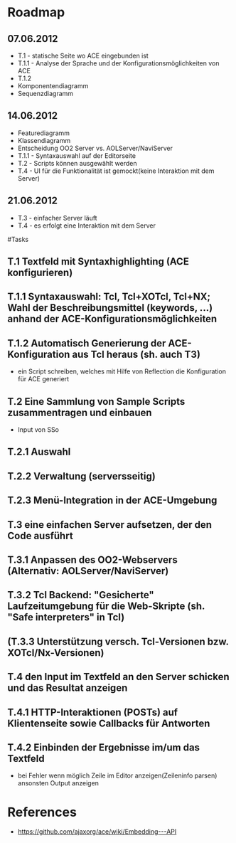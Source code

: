 # Roadmap

## 07.06.2012
* T.1 - statische Seite wo ACE eingebunden ist
* T.1.1 - Analyse der Sprache und der Konfigurationsmöglichkeiten von ACE
* T.1.2
* Komponentendiagramm
* Sequenzdiagramm

## 14.06.2012
* Featurediagramm
* Klassendiagramm
* Entscheidung OO2 Server vs. AOLServer/NaviServer
* T.1.1 - Syntaxauswahl auf der Editorseite
* T.2 - Scripts können ausgewählt werden
* T.4 - UI für die Funktionalität ist gemockt(keine Interaktion mit dem Server)

## 21.06.2012
* T.3 - einfacher Server läuft
* T.4 - es erfolgt eine Interaktion mit dem Server

#Tasks
## T.1 Textfeld mit Syntaxhighlighting (ACE konfigurieren)
## T.1.1 Syntaxauswahl: Tcl, Tcl+XOTcl, Tcl+NX; Wahl der Beschreibungsmittel (keywords, ...) anhand der ACE-Konfigurationsmöglichkeiten
## T.1.2 Automatisch Generierung der ACE-Konfiguration aus Tcl heraus (sh. auch T3)
* ein Script schreiben, welches mit Hilfe von Reflection die Konfiguration für ACE generiert

## T.2 Eine Sammlung von Sample Scripts zusammentragen und einbauen
* Input von SSo

## T.2.1 Auswahl
## T.2.2 Verwaltung (serversseitig)
## T.2.3 Menü-Integration in der ACE-Umgebung

## T.3 eine einfachen Server aufsetzen, der den Code ausführt
## T.3.1 Anpassen des OO2-Webservers (Alternativ: AOLServer/NaviServer)
## T.3.2 Tcl Backend: "Gesicherte" Laufzeitumgebung für die Web-Skripte (sh. "Safe interpreters" in Tcl)
## (T.3.3 Unterstützung versch. Tcl-Versionen bzw. XOTcl/Nx-Versionen)

## T.4 den Input im Textfeld an den Server schicken und das Resultat anzeigen
## T.4.1 HTTP-Interaktionen (POSTs) auf Klientenseite sowie Callbacks für Antworten
## T.4.2 Einbinden der Ergebnisse im/um das Textfeld
* bei Fehler wenn möglich Zeile im Editor anzeigen(Zeileninfo parsen) ansonsten Output anzeigen

# References
* https://github.com/ajaxorg/ace/wiki/Embedding---API